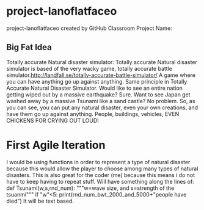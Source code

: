 # project-lanoflatfaceo
project-lanoflatfaceo created by GitHub Classroom
 Project Name:

## Big Fat Idea

Totally accurate Natural disaster simulator:
Totally accurate Natural disaster simulator is based of the very wacky game,
totally accurate battle simulator.http://landfall.se/totally-accurate-battle-simulator/ A game where you can have anything go up against anything.
Same principle in Totally Accurate Natural Disaster Simulator.
Would like to see an entire nation getting wiped out by a massive earthquake?
Sure. Want to see Japan get washed away by a massive Tsunami like a sand castle? No problem.
So, as you can see, you can put any natural disaster, even your own creations, and have them go up against anything.
People, buildings, vehicles, EVEN CHICKENS FOR CRYING OUT LOUD! 
# First Agile Iteration
I would be using functions in order to represent a type of natural disaster because this would allow the player to choose among many types of natural disasters.
This is also great for the coder (me) because this means i do not have to keep having to repeat stuff. Will have something along the lines of:
def Tsunami(w,s,rnd_num):
     """w=wave size, and s=strength of the tsuanmi"""
       if "w"<5:
             print(rnd_num_bwt_2000_and_5000+"people have died")
It will be text based.



